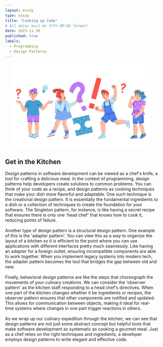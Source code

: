 ```yaml
---
layout: essay
type: essay
title: "Cooking up Code"
# All dates must be YYYY-MM-DD format!
date: 2023-11-30
published: true
labels:
  - Programming
  - Design Patterns
---
```

<p align="center">
<img class="img-fluid" src="../img/smart_questions.jpg">
</p>


## Get in the Kitchen
Design patterns in software development can be viewed as a chef's knife, a tool for crafting a delicious meal. In the context of programming, design patterns help developers create solutions to common problems. You can think of your code as a recipe, and design patterns as cooking techniques that make your dish more flavorful and adaptable. One such technique is the creational design pattern. It is essentially the fundamental ingredients to a dish or a collection of techniques to create the foundation for your software. The Singleton pattern, for instance, is like having a secret recipe that ensures there is only one 'head chef' that knows how to cook it, reducing points of failure. 
<br>
<br>
Another type of design pattern is a structural design pattern. One example of this is the 'adapter pattern'. You can view this as a way to organize the layout of a kitchen so it is efficient to the point where you can use applications with different interfaces pretty much seamlessly. Like having an adapter for a foreign outlet, ensuring incompatible components are able to work together. When you implement legacy systems into modern tech, the adapter pattern becomes the tool that bridges the gap between old and new.
<br>
<br>
Finally, behavioral design patterns are like the steps that choreograph the movements of your culinary creations. We can consider the 'observer pattern' as the kitchen staff responding to a head chef's directives. When one part of the kitchen changes whether it be ingredients or recipes, the observer pattern ensures that other components are notified and updated. This allows for communication between objects, making it ideal for real-time systems where changes in one part trigger reactions in others.
<br>
<br>
As we wrap up our culinary expedition through the kitchen, we can see that design patterns are not just some abstract concept but helpful tools that make software development as systematic as cooking a gourmet meal. Just as a chef relies on the right techniques and ingredients, a developer employs design patterns to write elegant and effective code.
